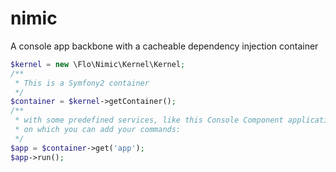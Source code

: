 nimic
=====

A console app backbone with a cacheable dependency injection container

```php
$kernel = new \Flo\Nimic\Kernel\Kernel;
/**
 * This is a Symfony2 container
 */
$container = $kernel->getContainer();
/**
 * with some predefined services, like this Console Component application
 * on which you can add your commands:
 */
$app = $container->get('app');
$app->run();
```